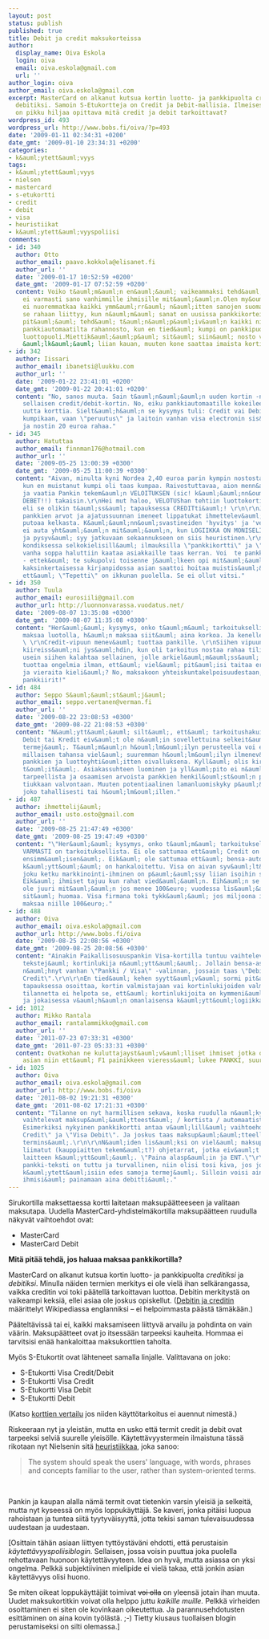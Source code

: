 ```yaml
---
layout: post
status: publish
published: true
title: Debit ja credit maksukorteissa
author:
  display_name: Oiva Eskola
  login: oiva
  email: oiva.eskola@gmail.com
  url: ''
author_login: oiva
author_email: oiva.eskola@gmail.com
excerpt: MasterCard on alkanut kutsua kortin luotto- ja pankkipuolta creditiksi ja
  debitiksi. Samoin S-Etukortteja on Credit ja Debit-mallisia. Ilmeisesti suomalaisten
  on pikku hiljaa opittava mitä credit ja debit tarkoittavat?
wordpress_id: 493
wordpress_url: http://www.bobs.fi/oiva/?p=493
date: '2009-01-11 02:34:31 +0200'
date_gmt: '2009-01-10 23:34:31 +0200'
categories:
- k&auml;ytett&auml;vyys
tags:
- k&auml;ytett&auml;vyys
- nielsen
- mastercard
- s-etukortti
- credit
- debit
- visa
- heuristiikat
- k&auml;ytett&auml;vyyspoliisi
comments:
- id: 340
  author: Otto
  author_email: paavo.kokkola@elisanet.fi
  author_url: ''
  date: '2009-01-17 10:52:59 +0200'
  date_gmt: '2009-01-17 07:52:59 +0200'
  content: Voiko t&auml;m&auml;n en&auml;&auml; vaikeammaksi tehd&auml;,sanat credit/debit
    ei varmasti sano vanhimmille ihmisille mit&auml;&auml;n.Olen my&ouml;s aika varma,
    ei nuoremmatkaa kaikki ymm&auml;rr&auml; n&auml;itten sanojen suomalaista k&auml;&auml;nn&ouml;st&auml;.Kai
    se rahaan liittyy, kun n&auml;m&auml; sanat on uusissa pankkikorteissa.Miksi asiat
    pit&auml;&auml; tehd&auml; t&auml;n&auml;p&auml;iv&auml;n kaikki niin vaikeaksi,jopa
    pankkiautomaatilta rahannosto, kun en tied&auml; kumpi on pankkipuoli ja kumpi
    luottopuoli.Miettik&auml;&auml;p&auml; sit&auml; siin&auml; nosto vaiheessa,mutta
    &auml;lk&auml;&auml; liian kauan, muuten kone saattaa imaista kortin.
- id: 342
  author: Iissari
  author_email: ibanetsi@luukku.com
  author_url: ''
  date: '2009-01-22 23:41:01 +0200'
  date_gmt: '2009-01-22 20:41:01 +0200'
  content: "No, sanos muuta. Sain t&auml;n&auml;&auml;n uuden kortin -nimenomaan,
    sellaisen credit/debit-kortin. No, eiku pankkiautomaatille kokeileemaan osseissa
    uutta korttia. Sielt&auml;h&auml;n se kysymys tuli: Credit vai Debit???\r\n\r\nEi
    kumpikaan, vaan \"peruutus\" ja laitoin vanhan visa electronin sis&auml;&auml;n
    ja nostin 20 euroa rahaa."
- id: 345
  author: Hatuttaa
  author_email: finnman176@hotmail.com
  author_url: ''
  date: '2009-05-25 13:00:39 +0300'
  date_gmt: '2009-05-25 11:00:39 +0300'
  content: "Aivan, minulta kyni Nordea 2,40 euroa parin kympin nostosta automaatilla,
    kun en muistanut kumpi oli taas kumpaa. Raivostuttavaa, aion menn&auml; luukulle
    ja vaatia Pankin tekem&auml;n VELOITUKSEN (sic! k&auml;&auml;nn&ouml;svastine
    DEBET!!) takaisin.\r\nHei mut haloo, VELOTUShan tehtiin luottokortin puolelta
    eli se olikin t&auml;ss&auml; tapauksessa CREDITti&auml;! \r\n\r\nJa sitten n&auml;m&auml;
    pankkien arvot ja ajatussuunnan imeneet lippatukat ihmettelev&auml;t kun asiakas
    putoaa kelkasta. K&auml;&auml;nn&ouml;svastineiden 'hyvitys' ja 'veloitus' tavaaminen
    ei auta yht&auml;&auml;n mit&auml;&auml;n, kun LOGIIKKA ON MONISELITTEINEN.  Perimm&auml;inen
    ja pysyv&auml; syy jatkuvaan sekaannukseen on siis heuristinen.\r\n\r\nAsia oli
    kondiksessa selkokielisill&auml; ilmauksilla \"pankkikortti\" ja \"luotto\". Nyt
    vanha soppa haluttiin kaataa asiakkaille taas kerran. Voi  te pankkien lippatukat
    - ettek&ouml; te sukupolvi toisenne j&auml;lkeen opi mit&auml;&auml;n?\r\n\r\n1970-luvulla
    kaksinkertaisessa kirjanpidossa asian saattoi hoitaa muistis&auml;&auml;nn&ouml;ll&auml;
    ett&auml; \"Tepetti\" on ikkunan puolella. Se ei ollut vitsi."
- id: 350
  author: Tuula
  author_email: eurosiili@gmail.com
  author_url: http://luonnonvarassa.vuodatus.net/
  date: '2009-08-07 13:35:08 +0300'
  date_gmt: '2009-08-07 11:35:08 +0300'
  content: "Her&auml;&auml; kysymys, onko t&auml;m&auml; tarkoituksellista: kun asiakas
    maksaa luotolla, h&auml;n maksaa siit&auml; aina korkoa. Ja kenelle korko maksetaankaan...
    \ \r\nCredit-vipuun menev&auml; tuottaa pankille. \r\nSiihen vipuun min&auml;kin
    kiireiss&auml;ni jys&auml;hdin, kun oli tarkoitus nostaa rahaa tililt&auml;. Miten
    usein siihen kalahtaa sellainen, jolle arkiel&auml;m&auml;ss&auml; selvi&auml;minen
    tuottaa ongelmia ilman, ett&auml; viel&auml; pit&auml;isi taitaa erityisterminologiaa
    ja vieraita kieli&auml;? No, maksakoon yhteiskuntakelpoisuudestaan, ajattelevat
    pankkiirit!"
- id: 484
  author: Seppo S&auml;&auml;st&auml;j&auml;
  author_email: seppo.vertanen@verman.fi
  author_url: ''
  date: '2009-08-22 23:08:53 +0300'
  date_gmt: '2009-08-22 21:08:53 +0300'
  content: "N&auml;ytt&auml;&auml; silt&auml;, ett&auml; tarkoitushakuisuus on taustalla.
    Debit tai Kredit eiv&auml;t ole n&auml;in sovellettuina selkeit&auml; ja osuvia
    termej&auml;. T&auml;m&auml;n h&ouml;lm&ouml;ilyn perusteella voi ep&auml;ill&auml;
    millaisen tahansa viel&auml; suuremman h&ouml;lm&ouml;ilyn ilmenev&auml;n jo huomenna
    pankkien ja luottoyhti&ouml;itten oivalluksena. Kyll&auml; olis kirveell&auml;
    t&ouml;it&auml;. Asiakassuhteen luominen ja yll&auml;pito ei n&auml;yt&auml; olevan
    tarpeellista ja osaamisen arvoista pankkien henkil&ouml;st&ouml;n piiriss&auml;.\r\nPankit
    tiukkaan valvontaan. Muuten potentiaalinen lamanluomiskyky p&auml;&auml;see voitolle,
    joko tahallisesti tai h&ouml;lm&ouml;illen."
- id: 487
  author: ihmettelij&auml;
  author_email: usto.osto@gmail.com
  author_url: ''
  date: '2009-08-25 21:47:49 +0300'
  date_gmt: '2009-08-25 19:47:49 +0300'
  content: "\"Her&auml;&auml; kysymys, onko t&auml;m&auml; tarkoituksellista?\"\r\n\r\nAIVAN
    VARMASTI on tarkoituksellista. Ei ole sattumaa ett&auml; Credit on oletuksena
    ensimm&auml;isen&auml;. Eik&auml; ole sattumaa ett&auml; bensa-automaatilla debitin
    k&auml;ytt&ouml;&auml; on hankaloitettu. Visa on aivan syv&auml;lt&auml; nyky&auml;&auml;n..
    joku ketku markkinointi-ihminen on p&auml;&auml;ssy liian isoihin saappaisiin.
    Eik&auml; ihmiset tajuu kun rahat vied&auml;&auml;n. Eih&auml;n se yhdelle ihmiselle
    ole juuri mit&auml;&auml;n jos menee 100&euro; vuodessa lis&auml;&auml;. Kuka
    sit&auml; huomaa. Visa firmana toki tykk&auml;&auml; jos miljoona ihmist&auml;
    maksaa niille 100&euro;."
- id: 488
  author: Oiva
  author_email: oiva.eskola@gmail.com
  author_url: http://www.bobs.fi/oiva
  date: '2009-08-25 22:08:56 +0300'
  date_gmt: '2009-08-25 20:08:56 +0300'
  content: "Ainakin Paikallisosuuspankin Visa-kortilla tuntuu vaihtelevan mit&auml;
    tekstej&auml; kortinlukija n&auml;ytt&auml;&auml;. Jollain bensa-asemalla olen
    n&auml;hnyt vanhan \"Pankki / Visa\" -valinnan, jossain taas \"Debit /
    Credit\".\r\n\r\nEn tied&auml; kehen syytt&auml;v&auml; sormi pit&auml;isi t&auml;ss&auml;
    tapauksessa osoittaa, kortin valmistajaan vai kortinlukijoiden valmistajiin? Ainakaan
    tilannetta ei helpota se, ett&auml; kortinlukijoita on kymmeni&auml; erilaisia,
    ja jokaisessa v&auml;h&auml;n omanlaisensa k&auml;ytt&ouml;logiikka."
- id: 1012
  author: Mikko Rantala
  author_email: rantalammikko@gmail.com
  author_url: ''
  date: '2011-07-23 07:33:31 +0300'
  date_gmt: '2011-07-23 05:33:31 +0300'
  content: Ovatkohan ne kuluttajayst&auml;v&auml;lliset ihmiset jotka ovat suomentaneet
    asian niin ett&auml; F1 painikkeen vieress&auml; lukee PANKKI, suuria rikollisia?
- id: 1025
  author: Oiva
  author_email: oiva.eskola@gmail.com
  author_url: http://www.bobs.fi/oiva
  date: '2011-08-02 19:21:31 +0300'
  date_gmt: '2011-08-02 17:21:31 +0300'
  content: "Tilanne on nyt harmillisen sekava, koska ruudulla n&auml;kyv&auml;t tekstit
    vaihtelevat maksup&auml;&auml;tteest&auml; / kortista / automaatista riippuen.
    Esimerkiksi nykyinen pankkikortti antaa v&auml;lill&auml; vaihtoehdoiksi \"Visa
    Credit\" ja \"Visa Debit\". Ja joskus taas maksup&auml;&auml;tteell&auml; on omat
    termins&auml;.\r\n\r\nN&auml;iden lis&auml;ksi on viel&auml; maksup&auml;&auml;tteisiin
    liimatut (kauppiaitten tekem&auml;t?) ohjetarrat, jotka eiv&auml;t aina selvenn&auml;
    laitteen k&auml;ytt&ouml;&auml;. \"Paina alasp&auml;in ja ENT.\"\r\n\r\nVaikka
    pankki-teksti on tuttu ja turvallinen, niin olisi tosi kiva, jos joka paikassa
    k&auml;ytett&auml;isiin edes samoja termej&auml;. Silloin voisi ainakin opettaa
    ihmisi&auml; painamaan aina debitti&auml;."
---
```

<p>Sirukortilla maksettaessa kortti laitetaan maksup&auml;&auml;tteeseen ja valitaan maksutapa. Uudella MasterCard-yhdistelm&auml;kortilla maksup&auml;&auml;tteen ruudulla n&auml;kyv&auml;t vaihtoehdot ovat:</p>
<ul>
<li>MasterCard</li>
<li>MasterCard Debit</li>
</ul>
<strong>M</strong><strong>it&auml; pit&auml;&auml; tehd&auml;, jos haluaa maksaa pankkikortilla?</strong></p>
<p>MasterCard on alkanut kutsua kortin luotto- ja pankkipuolta <em>creditiksi</em> ja <em>debitiksi</em>. Minulla n&auml;iden termien merkitys ei ole viel&auml; ihan selk&auml;rangassa, vaikka creditin voi toki p&auml;&auml;tell&auml; tarkoittavan luottoa. Debitin merkityst&auml; on vaikeampi keksi&auml;, ellei asiaa ole joskus opiskellut. (<a title="Wikipedia: debits and credits" href="http://en.wikipedia.org/wiki/Debit">Debitin ja creditin</a> m&auml;&auml;rittelyt Wikipediassa englanniksi &ndash; ei helpoimmasta p&auml;&auml;st&auml; t&auml;m&auml;k&auml;&auml;n.)</p>
<p>P&auml;&auml;telt&auml;viss&auml; tai ei, kaikki maksamiseen liittyv&auml; arvailu ja pohdinta on vain v&auml;&auml;rin. Maksup&auml;&auml;tteet ovat jo itsess&auml;&auml;n tarpeeksi kauheita. Hommaa ei tarvitsisi en&auml;&auml; hankaloittaa maksukorttien taholta.</p>
<p>My&ouml;s S-Etukortit ovat l&auml;hteneet samalla linjalle. Valittavana on joko:</p>
<ul>
<li>S-Etukortti Visa Credit/Debit</li>
<li>S-Etukortti Visa Credit</li>
<li>S-Etukortti Visa Debit</li>
<li>S-Etukortti Debit</li>
</ul>
(Katso <a title="S-Pankki: vertaa kortteja" href="http://www.s-pankki.fi/kortit_luotot/kortit/fi_FI/vertaa/">korttien vertailu</a> jos niiden k&auml;ytt&ouml;tarkoitus ei auennut nimest&auml;.)</p>
<p>Riskeeraan nyt ja yleist&auml;n, mutta en usko ett&auml; termit credit ja debit ovat tarpeeksi selvi&auml; suurelle yleis&ouml;lle. K&auml;ytett&auml;vyystermein ilmaistuna t&auml;ss&auml; rikotaan nyt Nielsenin sit&auml; <a title="Ten Usability Heuristics" href="http://www.useit.com/papers/heuristic/heuristic_list.html">heuristiikkaa</a>, joka sanoo:</p>
<blockquote><p>The system should speak the users' language, with words, phrases and concepts familiar to the user, rather than system-oriented terms.</blockquote><br />
<p>Pankin ja kaupan alalla n&auml;m&auml; termit ovat tietenkin varsin yleisi&auml; ja selkeit&auml;, mutta nyt kyseess&auml; on my&ouml;s loppuk&auml;ytt&auml;j&auml;. Se kaveri, jonka pit&auml;isi luopua rahoistaan ja tuntea siit&auml; tyytyv&auml;isyytt&auml;, jotta tekisi saman tulevaisuudessa uudestaan ja uudestaan.</p>
<p>[Osittain t&auml;h&auml;n asiaan liittyen tytt&ouml;yst&auml;v&auml;ni ehdotti, ett&auml; perustaisin <em>k&auml;ytett&auml;vyyspoliisiblogin.</em> Sellaisen, jossa voisin puuttua joka puolella rehottavaan huonoon k&auml;ytett&auml;vyyteen. Idea on hyv&auml;, mutta asiassa on yksi ongelma. Pelkk&auml; subjektiivinen mielipide ei viel&auml; takaa, ett&auml; jonkin asian k&auml;ytett&auml;vyys olisi huono.</p>
<p>Se miten oikeat loppuk&auml;ytt&auml;j&auml;t toimivat <span style="text-decoration: line-through;">voi olla</span> on yleens&auml; jotain ihan muuta. Uudet maksukortitkin voivat olla helppo juttu <em>kaikille muille. </em>Pelkk&auml; virheiden osoittaminen ei siten ole kovinkaan oikeutettua. Ja parannusehdotusten esitt&auml;minen on aina kovin ty&ouml;l&auml;st&auml;. ;-) Tietty kiusaus tuollaisen blogin perustamiseksi on silti olemassa.]</p>
<div style="margin-left: -20px">
<script type="text/javascript" src="http://impfi.tradedoubler.com/imp?g(19173450)a(1897618)" charset=""></script><br />
</div></p>
